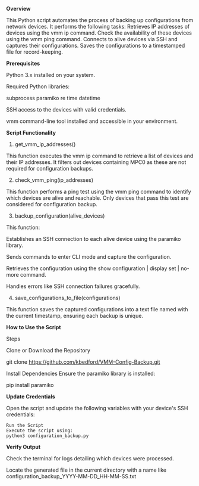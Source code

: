 **Overview**

This Python script automates the process of backing up configurations from network devices. It performs the following tasks: Retrieves IP addresses of devices using the vmm ip command. Check the availability of these devices using the vmm ping command. Connects to alive devices via SSH and captures their configurations. Saves the configurations to a timestamped file for record-keeping.

**Prerequisites**

Python 3.x installed on your system.

Required Python libraries:

  subprocess
  paramiko
  re
  time
  datetime

SSH access to the devices with valid credentials.

vmm command-line tool installed and accessible in your environment.

**Script Functionality**

1. get_vmm_ip_addresses()

This function executes the vmm ip command to retrieve a list of devices and their IP addresses. It filters out devices containing MPC0 as these are not required for configuration backups.

2. check_vmm_ping(ip_addresses)

This function performs a ping test using the vmm ping command to identify which devices are alive and reachable. Only devices that pass this test are considered for configuration backup.

3. backup_configuration(alive_devices)

This function:

Establishes an SSH connection to each alive device using the paramiko library.

Sends commands to enter CLI mode and capture the configuration.

Retrieves the configuration using the show configuration | display set | no-more command.

Handles errors like SSH connection failures gracefully.

4. save_configurations_to_file(configurations)

This function saves the captured configurations into a text file named with the current timestamp, ensuring each backup is unique.

**How to Use the Script**

Steps

Clone or Download the Repository

git clone https://github.com/kbedford/VMM-Config-Backup.git

  Install Dependencies
  Ensure the paramiko library is installed:

  pip install paramiko

**Update Credentials**

Open the script and update the following variables with your device's SSH credentials:

    Run the Script
    Execute the script using:
    python3 configuration_backup.py

**Verify Output**

Check the terminal for logs detailing which devices were processed.

Locate the generated file in the current directory with a name like configuration_backup_YYYY-MM-DD_HH-MM-SS.txt
